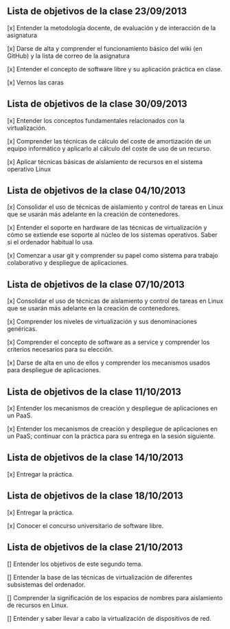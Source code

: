 Lista de objetivos de la clase 23/09/2013
-----------------------------------------

[x] Entender la metodología docente, de evaluación y de interacción de la asignatura

[x] Darse de alta y comprender el funcionamiento básico del wiki (en GitHub) y la lista de correo de la asignatura

[x] Entender el concepto de software libre y su aplicación práctica en clase.

[x] Vernos las caras



Lista de objetivos de la clase 30/09/2013
-----------------------------------------

[x] Entender los conceptos fundamentales relacionados con la virtualización.

[x] Comprender las técnicas de cálculo del coste de amortización de un equipo informático y aplicarlo al cálculo del coste de uso de un recurso.

[x] Aplicar técnicas básicas de aislamiento de recursos en el sistema operativo Linux



Lista de objetivos de la clase 04/10/2013
-----------------------------------------

[x] Consolidar el uso de técnicas de aislamiento y control de tareas en Linux que se usarán más adelante en la creación de contenedores.

[x] Entender el soporte en hardware de las técnicas de virtualización y cómo se extiende ese soporte al núcleo de los sistemas operativos. Saber si el ordenador habitual lo usa.

[x] Comenzar a usar git y comprender su papel como sistema para trabajo colaborativo y despliegue de aplicaciones.




Lista de objetivos de la clase 07/10/2013
-----------------------------------------

[x] Consolidar el uso de técnicas de aislamiento y control de tareas en Linux que se usarán más adelante en la creación de contenedores.

[x] Comprender los niveles de virtualización y sus denominaciones genéricas.

[x] Comprender el concepto de software as a service y comprender los criterios necesarios para su elección.

[x] Darse de alta en uno de ellos y comprender los mecanismos usados para despliegue de aplicaciones.



Lista de objetivos de la clase 11/10/2013
-----------------------------------------

[x] Entender los mecanismos de creación y despliegue de aplicaciones en un PaaS.

[x] Entender los mecanismos de creación y despliegue de aplicaciones en un PaaS; continuar con la práctica para su entrega en la sesión siguiente.



Lista de objetivos de la clase 14/10/2013
-----------------------------------------

[x] Entregar la práctica.



Lista de objetivos de la clase 18/10/2013
-----------------------------------------
[x] Entregar la práctica.

[x] Conocer el concurso universitario de software libre.




Lista de objetivos de la clase 21/10/2013
-----------------------------------------
[] Entender los objetivos de este segundo tema.

[] Entender la base de las técnicas de virtualización de diferentes subsistemas del ordenador.

[] Comprender la significación de los espacios de nombres para aislamiento de recursos en Linux.

[] Entender y saber llevar a cabo la virtualización de dispositivos de red.



